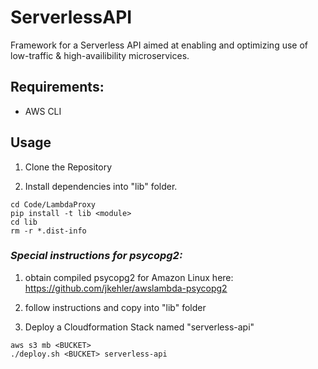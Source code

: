 # ServerlessAPI

Framework for a Serverless API aimed at enabling and optimizing use of low-traffic & high-availibility microservices.

## Requirements:
* AWS CLI

## Usage

1. Clone the Repository

2. Install dependencies into "lib" folder.
```
cd Code/LambdaProxy
pip install -t lib <module>
cd lib
rm -r *.dist-info
```

### *Special instructions for psycopg2:*
1. obtain compiled psycopg2 for Amazon Linux here: https://github.com/jkehler/awslambda-psycopg2
2. follow instructions and copy into "lib" folder

3. Deploy a Cloudformation Stack named "serverless-api"
```
aws s3 mb <BUCKET>
./deploy.sh <BUCKET> serverless-api
```

